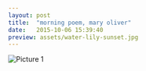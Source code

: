 ```yaml
---
layout: post
title:  "morning poem, mary oliver"
date:   2015-10-06 15:39:40
preview: assets/water-lily-sunset.jpg
---
```


![Picture 1](assets/morningPoem_image_141020)
